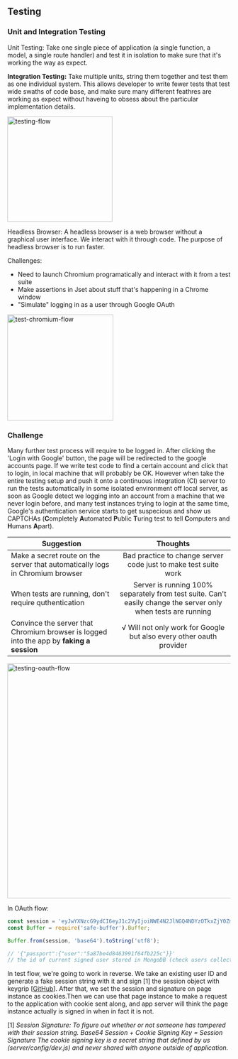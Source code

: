 ## Testing

### Unit and Integration Testing

Unit Testing: Take one single piece of application (a single function, a model, a single route handler) and test it in isolation to make sure that it's working the way as expect.

**Integration Testing:** Take multiple units, string them together and test them as one individual system. This allows developer to write fewer tests that test wide swaths of code base, and make sure many different feathres are working as expect without haveing to obsess about the particular implementation details.

<img width="237" alt="testing-flow" src="https://user-images.githubusercontent.com/20265633/38460187-f97481b4-3a82-11e8-84f5-89f224e972b8.PNG">

Headless Browser: A headless browser is a web browser without a graphical user interface. We interact with it through code. The purpose of headless browser is to run faster.

Challenges:

- Need to launch Chromium programatically and interact with it from a test suite
- Make assertions in Jset about stuff that's happening in a Chrome window
- "Simulate" logging in as a user through Google OAuth

<img width="239" alt="test-chromium-flow" src="https://user-images.githubusercontent.com/20265633/38461768-bd452b20-3aa6-11e8-86a8-3c61f2971ce4.PNG">

### Challenge

Many further test process will require to be logged in. After clicking the 'Login with Google' button, the page will be redirected to the google accounts page. If we write test code to find a certain account and click that to login, in local machine that will probably be OK. However when take the entire testing setup and push it onto a continuous integration (CI) server to run the tests automatically in some isolated environment off local server, as soon as Google detect we logging into an account from a machine that we never login before, and many test instances trying to login at the same time, Google's authentication service starts to get suspecious and show us CAPTCHAs (**C**ompletely **A**utomated **P**ublic **T**uring test to tell **C**omputers and **H**umans **A**part).

| Suggestion        | Thoughts           |
| ------------- |:-------------:|
| Make a secret route on the server that automatically logs in Chromium browser | Bad practice to change server code just to make test suite work |
| When tests are running, don't require quthentication | Server is running 100% separately from test suite. Can't easily change the server only when tests are running |
| Convince the server that Chromium browser is logged into the app by **faking a session** | √ Will not only work for Google but also every other oauth provider |

<img width="529" alt="testing-oauth-flow" src="https://user-images.githubusercontent.com/20265633/38469315-d0ad0c94-3b20-11e8-8273-280259c338ce.PNG">

In OAuth flow:

```javascript
const session = 'eyJwYXNzcG9ydCI6eyJ1c2VyIjoiNWE4N2JlNGQ4NDYzOTkxZjY0ZmIyMjVjIn19';
const Buffer = require('safe-buffer').Buffer;

Buffer.from(session, 'base64').toString('utf8');

// '{"passport":{"user":"5a87be4d8463991f64fb225c"}}'
// the id of current signed user stored in MongoDB (check users collection in mLab)
```

In test flow, we're going to work in reverse. We take an existing user ID and generate a fake session string with it and sign [1] the session object with keygrip [[GitHub](https://github.com/crypto-utils/keygrip)]. After that, we set the session and signature on page instance as cookies.Then we can use that page instance to make a request to the application with cookie sent along, and app server will think the page instance actually is signed in when in fact it is not.

[1] _Session Signature: To figure out whether or not someone has tampered with their session string. Base64 Session + Cookie Signing Key = Session Signature The cookie signing key is a secret string that defined by us (server/config/dev.js) and never shared with anyone outside of application._